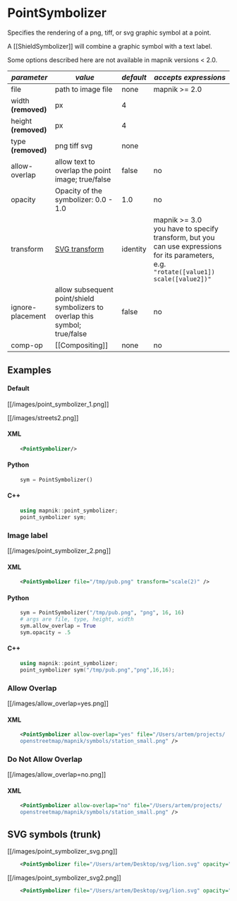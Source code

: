 <!-- Name: PointSymbolizer -->
<!-- Version: 19 -->
<!-- Last-Modified: 2011/03/02 01:02:42 -->
<!-- Author: Ldp -->
# PointSymbolizer

Specifies the rendering of a png, tiff, or svg graphic symbol at a point.

A [[ShieldSymbolizer]] will combine a graphic symbol with a text label.

Some options described here are not available in mapnik versions < 2.0.

| *parameter* | *value*  | *default* | *accepts expressions* |
--------------|---------|-----------|-----------------------|
| file    |  path to image file | none | mapnik >= 2.0 | 
| width **(removed)** | px | 4 | |
| height **(removed)** | px | 4 | |
| type **(removed)** | png tiff svg | none | |
| allow-overlap | allow text to overlap the point image; true/false | false | no |
| opacity | Opacity of the symbolizer: 0.0 - 1.0 | 1.0 |  no |
|   transform    |   [SVG transform](http://www.w3.org/TR/SVG/coords.html#TransformAttribute) | identity | mapnik >= 3.0<br>you have to specify transform, but you can use expressions for its parameters, e.g. `"rotate([value1]) scale([value2])"` |
|   ignore-placement | allow subsequent point/shield symbolizers to overlap this symbol; true/false | false | no |
| comp-op | [[Compositing]] | none | no |

## Examples

#### Default

[[/images/point_symbolizer_1.png]]

[[/images/streets2.png]]

#### XML

```xml
    <PointSymbolizer/> 
```

#### Python

```python
    sym = PointSymbolizer()
```

#### C++

```cpp
    using mapnik::point_symbolizer;
    point_symbolizer sym;
```
    
### Image label
    
[[/images/point_symbolizer_2.png]]
    
#### XML

```xml
    <PointSymbolizer file="/tmp/pub.png" transform="scale(2)" /> 
```

#### Python

```python
    sym = PointSymbolizer("/tmp/pub.png", "png", 16, 16)
    # args are file, type, height, width
    sym.allow_overlap = True
    sym.opacity = .5
```

#### C++
 
```cpp
    using mapnik::point_symbolizer;
    point_symbolizer sym("/tmp/pub.png","png",16,16);
```

### Allow Overlap

[[/images/allow_overlap=yes.png]]

#### XML

```xml
    <PointSymbolizer allow-overlap="yes" file="/Users/artem/projects/ 
    openstreetmap/mapnik/symbols/station_small.png" />
```

### Do Not Allow Overlap

[[/images/allow_overlap=no.png]]

#### XML

```xml
    <PointSymbolizer allow-overlap="no" file="/Users/artem/projects/ 
    openstreetmap/mapnik/symbols/station_small.png" />
```

## SVG symbols (trunk)

[[/images/point_symbolizer_svg.png]]

```xml
    <PointSymbolizer file="/Users/artem/Desktop/svg/lion.svg" opacity="1.0" transform="scale(0.2,0.2)" />
```

[[/images/point_symbolizer_svg2.png]]

```xml
    <PointSymbolizer file="/Users/artem/Desktop/svg/lion.svg" opacity="1.0" transform="rotate(45) scale(0.4,0.4)" />
```
